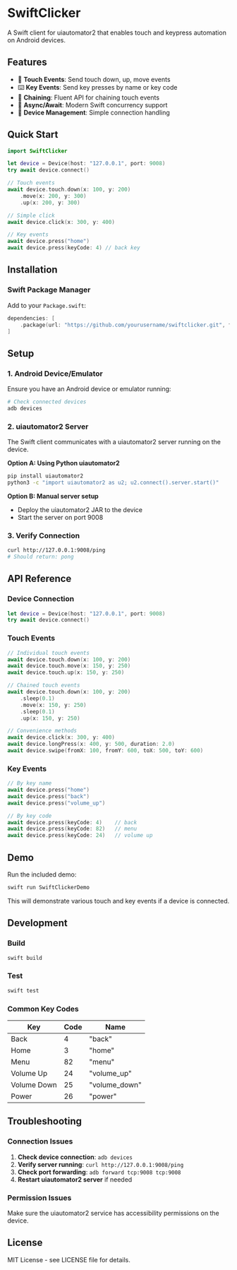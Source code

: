 # SwiftClicker 

A Swift client for uiautomator2 that enables touch and keypress automation on Android devices.

## Features

- 🎯 **Touch Events**: Send touch down, up, move events
- ⌨️ **Key Events**: Send key presses by name or key code  
- 🔄 **Chaining**: Fluent API for chaining touch events
- 🚀 **Async/Await**: Modern Swift concurrency support
- 📱 **Device Management**: Simple connection handling

## Quick Start

```swift
import SwiftClicker

let device = Device(host: "127.0.0.1", port: 9008)
try await device.connect()

// Touch events
await device.touch.down(x: 100, y: 200)
    .move(x: 200, y: 300)
    .up(x: 200, y: 300)

// Simple click
await device.click(x: 300, y: 400)

// Key events  
await device.press("home")
await device.press(keyCode: 4) // back key
```

## Installation

### Swift Package Manager

Add to your `Package.swift`:

```swift
dependencies: [
    .package(url: "https://github.com/yourusername/swiftclicker.git", from: "1.0.0")
]
```

## Setup

### 1. Android Device/Emulator

Ensure you have an Android device or emulator running:

```bash
# Check connected devices
adb devices
```

### 2. uiautomator2 Server

The Swift client communicates with a uiautomator2 server running on the device. 

**Option A: Using Python uiautomator2**
```bash
pip install uiautomator2
python3 -c "import uiautomator2 as u2; u2.connect().server.start()"
```

**Option B: Manual server setup**
- Deploy the uiautomator2 JAR to the device
- Start the server on port 9008

### 3. Verify Connection

```bash
curl http://127.0.0.1:9008/ping
# Should return: pong
```

## API Reference

### Device Connection

```swift
let device = Device(host: "127.0.0.1", port: 9008)
try await device.connect()
```

### Touch Events

```swift
// Individual touch events
await device.touch.down(x: 100, y: 200)
await device.touch.move(x: 150, y: 250)  
await device.touch.up(x: 150, y: 250)

// Chained touch events
await device.touch.down(x: 100, y: 200)
    .sleep(0.1)
    .move(x: 150, y: 250)
    .sleep(0.1) 
    .up(x: 150, y: 250)

// Convenience methods
await device.click(x: 300, y: 400)
await device.longPress(x: 400, y: 500, duration: 2.0)
await device.swipe(fromX: 100, fromY: 600, toX: 500, toY: 600)
```

### Key Events

```swift
// By key name
await device.press("home")
await device.press("back") 
await device.press("volume_up")

// By key code
await device.press(keyCode: 4)    // back
await device.press(keyCode: 82)   // menu
await device.press(keyCode: 24)   // volume up
```

## Demo

Run the included demo:

```bash
swift run SwiftClickerDemo
```

This will demonstrate various touch and key events if a device is connected.

## Development

### Build

```bash
swift build
```

### Test

```bash
swift test
```

### Common Key Codes

| Key | Code | Name |
|-----|------|------|
| Back | 4 | "back" |
| Home | 3 | "home" |
| Menu | 82 | "menu" |
| Volume Up | 24 | "volume_up" |
| Volume Down | 25 | "volume_down" |
| Power | 26 | "power" |

## Troubleshooting

### Connection Issues

1. **Check device connection**: `adb devices`
2. **Verify server running**: `curl http://127.0.0.1:9008/ping`
3. **Check port forwarding**: `adb forward tcp:9008 tcp:9008`
4. **Restart uiautomator2 server** if needed

### Permission Issues

Make sure the uiautomator2 service has accessibility permissions on the device.

## License

MIT License - see LICENSE file for details.